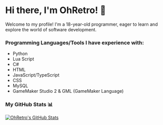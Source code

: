 # Hi there, I'm OhRetro! 👋
Welcome to my profile!
I'm a 18-year-old programmer, eager to learn and explore the world of software development.

### Programming Languages/Tools I have experience with:

- Python 
- Lua Script
- C#
- HTML
- JavaScript/TypeScript
- CSS
- MySQL
- GameMaker Studio 2 & GML (GameMaker Language)

### My GitHub Stats 📊

[![OhRetro's GitHub Stats](https://github-readme-stats.vercel.app/api?username=OhRetro&show_icons=true&theme=radical)](https://github.com/anuraghazra/github-readme-stats)
